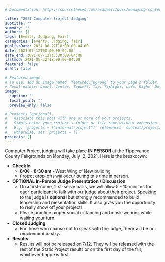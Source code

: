 ```yaml
---
# Documentation: https://sourcethemes.com/academic/docs/managing-content/

title: "2021 Computer Project Judging"
subtitle: ""
summary: ""
authors: []
tags: [Events, Judging, Fair]
categories: [events, Judging, fair]
publishDate: 2021-06-22T18:00:00-04:00
date: 2021-07-12T08:00:00-04:00
date_end: 2021-07-12T13:30:00-04:00
lastmod: 2021-06-22T18:00:00-04:00
featured: false
draft: false

# Featured image
# To use, add an image named `featured.jpg/png` to your page's folder.
# Focal points: Smart, Center, TopLeft, Top, TopRight, Left, Right, BottomLeft, Bottom, BottomRight.
image:
  caption: ""
  focal_point: ""
  preview_only: false

# Projects (optional).
#   Associate this post with one or more of your projects.
#   Simply enter your project's folder or file name without extension.
#   E.g. `projects = ["internal-project"]` references `content/project/deep-learning/index.md`.
#   Otherwise, set `projects = []`.
projects: []
---
```


Computer Project judging will take place **IN PERSON** at the Tippecanoe County Fairgrounds on Monday, July 12, 2021. Here is the breakdown:

* **Check In**
  * **8:00 - 8:30 am** - West Wing of New building
  * Project drop-offs will occur during this time in person.
* **OPTIONAL In-Person Judge Presentation / Discussion**
  * On a first-come, first-serve basis, we will allow 5 - 10 minutes for each participant to talk with our judge about their project. Speaking to the judge is **optional** but strongly recommended to build leadership and presentation skills. It also gives you the opportunity to really show off your project!
  * Please practice proper social distancing and mask-wearing while waiting your turn.
* **Closed Judging**
  * For those who choose not to speak with the judge, there will be no requirement to stay. 
* **Results**
  * Results will not be released on 7/12. They will be released with the rest of the Static Project results or on the first day of the fair, whichever happens first.
